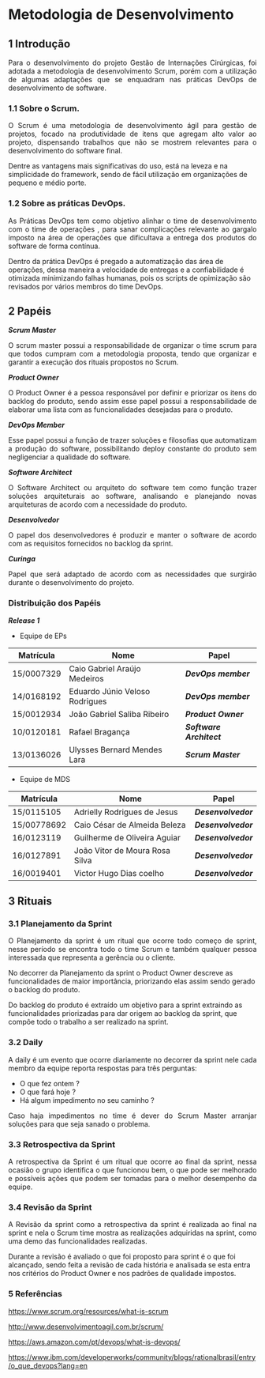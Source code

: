 # Metodologia de Desenvolvimento

## 1 Introdução
<p align="justify">Para o desenvolvimento do projeto Gestão de Internações Cirúrgicas, foi adotada a metodologia de desenvolvimento Scrum, porém com a utilização de algumas adaptações que se enquadram nas práticas DevOps de desenvolvimento de software.</p>

### 1.1 Sobre o Scrum.

<p align="justify">O Scrum é uma metodologia de desenvolvimento ágil para gestão de projetos, focado na produtividade de itens que agregam alto valor ao projeto, dispensando trabalhos que não se mostrem relevantes para o desenvolvimento do software final.

Dentre as vantagens mais significativas do uso, está na leveza e na simplicidade do framework, sendo de fácil utilização em organizações de pequeno e médio porte.</p>


### 1.2 Sobre as práticas DevOps.

<p align="justify">As Práticas DevOps tem como objetivo alinhar o time de desenvolvimento com o time de operações , para sanar complicações relevante ao gargalo imposto na área de operações que dificultava a entrega dos produtos do software de forma contínua.

Dentro da prática DevOps é pregado a automatização das área de operações, dessa maneira a velocidade de entregas e a confiabilidade é otimizada minimizando falhas humanas, pois os scripts de opimização são revisados por vários membros do time DevOps.</p>

## 2 Papéis

***Scrum Master***

<p align="justify">O scrum master possui a responsabilidade de organizar o time scrum para que todos cumpram com a metodologia proposta, tendo que organizar e garantir a execução dos rituais propostos no Scrum.</p>


***Product Owner***

<p align="justify">O Product Owner é a pessoa responsável por definir e priorizar os itens do backlog do produto, sendo assim esse papel possui a responsabilidade de elaborar uma lista com as funcionalidades desejadas para o produto.</p> 

***DevOps Member***

<p align="justify">Esse papel possui a função de trazer soluções e filosofias que automatizam a produção do software, possibilitando deploy constante do produto sem negligenciar a qualidade do software.</p>


***Software Architect***

<p align="justify">O Software Architect ou arquiteto do software tem como função trazer soluções arquiteturais ao software, analisando e planejando novas arquiteturas de acordo com a necessidade do produto.</p>

***Desenvolvedor***

<p align="justify">O papel dos desenvolvedores é produzir e manter o software de acordo com as requisitos fornecidos no backlog da sprint.</p>


***Curinga***

<p align="justify">Papel que será adaptado de acordo com as necessidades que surgirão durante o desenvolvimento do projeto.</p>



### Distribuição dos Papéis

***Release 1***

* Equipe de EPs

|Matrícula|Nome|Papel|
|---------|---------|---------------|
|15/0007329|Caio Gabriel Araújo Medeiros|***DevOps member***|
|14/0168192|Eduardo Júnio Veloso Rodrigues|***DevOps member***|
|15/0012934|João Gabriel Saliba Ribeiro|***Product Owner***|
|10/0120181|Rafael Bragança|***Software Architect***|
|13/0136026|Ulysses Bernard Mendes Lara|***Scrum Master***|

* Equipe de MDS

|Matrícula|Nome|Papel|
|---------|---------|---------------|
|15/0115105|Adrielly Rodrigues de Jesus|***Desenvolvedor***|
|15/00778692|Caio César de Almeida Beleza|***Desenvolvedor***|
|16/0123119|Guilherme de Oliveira Aguiar|***Desenvolvedor***|
|16/0127891|João Vitor de Moura Rosa Silva|***Desenvolvedor***|
|16/0019401|Victor Hugo Dias coelho|***Desenvolvedor***|




## 3 Rituais
### 3.1 Planejamento da Sprint

<p align="justify">O Planejamento da sprint é um ritual que ocorre todo começo de sprint, nesse período se encontra todo o time Scrum e também qualquer pessoa interessada que representa a gerência ou o cliente.

No decorrer da Planejamento da sprint o Product Owner descreve as funcionalidades de maior importância, priorizando elas assim sendo gerado o backlog do produto.

Do backlog do produto é extraído um objetivo para a sprint extraindo as funcionalidades priorizadas para dar origem ao backlog da sprint, que compõe todo o trabalho a ser realizado na sprint.</p>

### 3.2 Daily

<p align="justify">A daily é um evento que ocorre diariamente no decorrer da sprint nele cada membro da equipe reporta respostas para três perguntas:</p>    

* O que fez ontem ?
* O que fará hoje ?
* Há algum impedimento no seu caminho ?

<p align="justify">Caso haja impedimentos no time é dever do Scrum Master arranjar soluções para que seja sanado o problema.</p>


### 3.3 Retrospectiva da Sprint

<p align="justify">A retrospectiva da Sprint é um ritual que ocorre ao final da sprint, nessa ocasião o grupo identifica o que funcionou bem, o que pode ser melhorado e possíveis ações que podem ser tomadas para o melhor desempenho da equipe.  </p>


### 3.4 Revisão da Sprint

<p align="justify">A Revisão da sprint como a retrospectiva da sprint é realizada ao final na sprint e nela o Scrum time mostra as realizações adquiridas na sprint, como uma demo das funcionalidades realizadas.

Durante a revisão é avaliado o que foi proposto para sprint é o que foi alcançado, sendo feita a revisão de cada história e analisada se esta entra nos critérios do Product Owner e nos padrões de qualidade impostos.</p>


### 5 Referências

https://www.scrum.org/resources/what-is-scrum

http://www.desenvolvimentoagil.com.br/scrum/

https://aws.amazon.com/pt/devops/what-is-devops/

https://www.ibm.com/developerworks/community/blogs/rationalbrasil/entry/o_que_devops?lang=en
